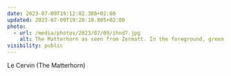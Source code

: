 ```yaml
---
date: 2023-07-09T19:12:02.308+02:00
updated: 2023-07-09T19:20:10.805+02:00
photo:
  - url: /media/photos/2023/07/09/ihnd7.jpg
    alt: The Matterhorn as seen from Zermatt. In the foreground, green pastures and mountains. In the background, the Matterhorn stands out against a blue sky with a few clouds caressing its summit.
visibility: public
---
```

Le Cervin (The Matterhorn)
